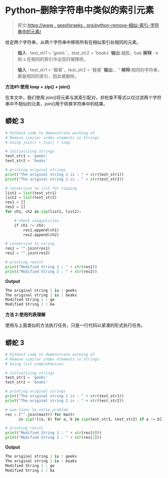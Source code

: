 # Python–删除字符串中类似的索引元素

> 原文:[https://www . geesforgeks . org/python-remove-相似-索引-字符串中的元素/](https://www.geeksforgeeks.org/python-remove-similar-index-elements-in-strings/)

给定两个字符串，从两个字符串中移除所有在相似索引处相同的元素。

> **输入** : test_str1 = 'geels '，test_str2 = 'beaks'
> **输出**:凝胶，bak
> **解释** : e 和 s 在相同的索引中出现时被移除。
> 
> **输入** : test_str1 = '极客'，test_str2 = '极客'
> **输出**:、“
> **解释**:相同的字符串，都是相同的索引，因此被删除。

**方法#1:使用 loop + zip() + join()**

在本文中，我们使用 join()将元素与其索引配对，并检查不等式以仅过滤两个字符串中不相似的元素，join()用于转换字符串中的结果。

## 蟒蛇 3

```py
# Python3 code to demonstrate working of 
# Remove similar index elements in Strings
# Using join() + zip() + loop

# initializing strings
test_str1 = 'geeks'
test_str2 = 'beaks'

# printing original strings
print("The original string 1 is : " + str(test_str1))
print("The original string 2 is : " + str(test_str2))

# conversion to list for zipping
list1 = list(test_str1)
list2 = list(test_str2)
res1 = []
res2 = []
for ch1, ch2 in zip(list1, list2):

    # check inequalities
    if ch1 != ch2:
        res1.append(ch1)
        res2.append(ch2)

# conversion to string 
res1 = "".join(res1)
res2 = "".join(res2)

# printing result 
print("Modified String 1 : " + str(res1)) 
print("Modified String 2 : " + str(res2)) 
```

**Output**

```py
The original string 1 is : geeks
The original string 2 is : beaks
Modified String 1 : ge
Modified String 2 : ba

```

**方法 2:使用列表理解**

使用与上面类似的方法执行任务，只是一行代码以紧凑的形式执行任务。

## 蟒蛇 3

```py
# Python3 code to demonstrate working of 
# Remove similar index elements in Strings
# Using list comprehension

# initializing strings
test_str1 = 'geeks'
test_str2 = 'beaks'

# printing original strings
print("The original string 1 is : " + str(test_str1))
print("The original string 2 is : " + str(test_str2))

# one-liner to solve problem
res = ["".join(mastr) for mastr
      in zip(*[(a, b) for a, b in zip(test_str1, test_str2) if a != b])]

# printing result 
print("Modified String 1 : " + str(res[0])) 
print("Modified String 2 : " + str(res[1])) 
```

**Output**

```py
The original string 1 is : geeks
The original string 2 is : beaks
Modified String 1 : ge
Modified String 2 : ba

```